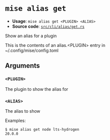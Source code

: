 # `mise alias get`

- **Usage**: `mise alias get <PLUGIN> <ALIAS>`
- **Source code**: [`src/cli/alias/get.rs`](https://github.com/jdx/mise/blob/main/src/cli/alias/get.rs)

Show an alias for a plugin

This is the contents of an alias.&lt;PLUGIN> entry in ~/.config/mise/config.toml

## Arguments

### `<PLUGIN>`

The plugin to show the alias for

### `<ALIAS>`

The alias to show

Examples:

    $ mise alias get node lts-hydrogen
    20.0.0
